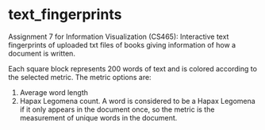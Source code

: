 # text_fingerprints
Assignment 7 for Information Visualization (CS465): Interactive text fingerprints of uploaded txt files of books giving information of how a document is written. 

Each square block represents 200 words of text and is colored according to the selected metric. 
The metric options are:
  1) Average word length
  2) Hapax Legomena count. A word is considered to be a Hapax Legomena if it only appears in the document once, so the metric is the      measurement of  unique words in the document.
